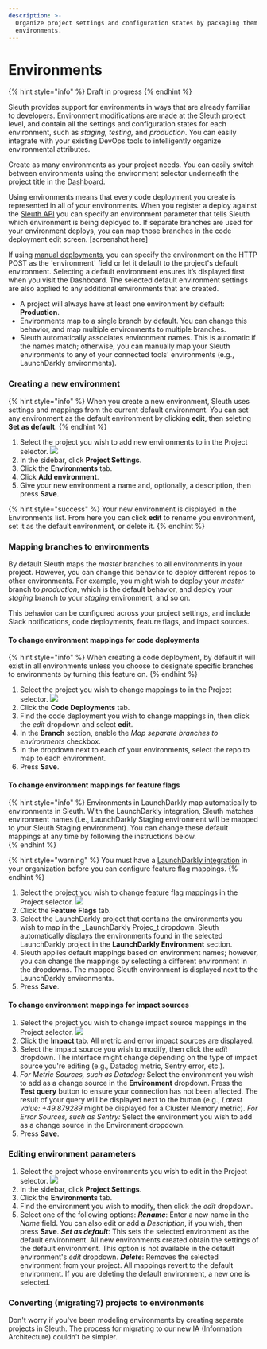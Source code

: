```yaml
---
description: >-
  Organize project settings and configuration states by packaging them into
  environments.
---
```


# Environments

{% hint style="info" %}
Draft in progress
{% endhint %}

Sleuth provides support for environments in ways that are already familiar to developers. Environment modifications are made at the Sleuth [project](../../projects.md) level, and contain all the settings and configuration states for each environment, such as _staging, testing,_ and _production_. You can easily integrate with your existing DevOps tools to intelligently organize environmental attributes.

Create as many environments as your project needs. You can easily switch between environments using the environment selector underneath the project title in the [Dashboard](../../dashboard/). 

Using environments means that every code deployment you create is represented in all of your environments. When you register a deploy against the [Sleuth API](../../resources/api-reference.md) you can specify an environment parameter that tells Sleuth which environment is being deployed to. If separate branches are used for your environment deploys, you can map those branches in the code deployment edit screen. \[screenshot here\]

If using [manual deployments](../../resources/api-reference.md#manual-deploy-registration), you can specify the environment on the HTTP POST as the 'environment' field or let it default to the project's default environment. Selecting a default environment ensures it’s displayed first when you visit the Dashboard. The selected default environment settings are also applied to any additional environments that are created.

* A project will always have at least one environment by default: **Production**.
* Environments map to a single branch by default. You can change this behavior, and map multiple environments to multiple branches. 
* Sleuth automatically associates environment names. This is automatic if the names match; otherwise, you can manually map your Sleuth environments to any of your connected tools' environments \(e.g., LaunchDarkly environments\). 

### Creating a new environment

{% hint style="info" %}
When you create a new environment, Sleuth uses settings and mappings from the current default environment. You can set any environment as the default environment by clicking **edit**, then seleting **Set as default**. 
{% endhint %}

1. Select the project you wish to add new environments to in the Project selector.   ![](../../.gitbook/assets/project_selector.png) 
2. In the sidebar, click **Project Settings**. 
3. Click the **Environments** tab. 
4. Click **Add environment**. 
5. Give your new environment a name and, optionally, a description, then press **Save**. 

{% hint style="success" %}
Your new environment is displayed in the Environments list. From here you can click **edit** to rename you environment, set it as the default environment, or delete it. 
{% endhint %}

### Mapping branches to environments

By default Sleuth maps the _master_ branches to all environments in your project. However, you can change this behavior to deploy different repos to other environments. For example, you might wish to deploy your _master_ branch to _production_, which is the default behavior, and deploy your _staging_ branch to your _staging_ environment, and so on. 

This behavior can be configured across your project settings, and include Slack notifications, code deployments, feature flags, and impact sources. 

#### To change environment mappings for code deployments

{% hint style="info" %}
When creating a code deployment, by default it will exist in all environments unless you choose to designate specific branches to environments by turning this feature on.
{% endhint %}

1. Select the project you wish to change mappings to in the Project selector.   ![](../../.gitbook/assets/project_selector.png) 
2. Click the **Code Deployments** tab. 
3. Find the code deployment you wish to change mappings in, then click the _edit_ dropdown and select **edit**. 
4. In the **Branch** section, enable the _Map separate branches to environments_ checkbox. 
5. In the dropdown next to each of your environments, select the repo to map to each environment. 
6. Press **Save**.  

#### To change environment mappings for feature flags

{% hint style="info" %}
Environments in LaunchDarkly map automatically to environments in Sleuth. With the LaunchDarkly integration, Sleuth matches environment names \(i.e., LaunchDarkly Staging environment will be mapped to your Sleuth Staging environment\). You can change these default mappings at any time by following the instructions below.  
{% endhint %}

{% hint style="warning" %}
You must have a [LaunchDarkly integration](../../integrations-1/change-sources/feature-flags/launchdarkly.md) in your organization before you can configure feature flag mappings. 
{% endhint %}

1. Select the project you wish to change feature flag mappings in the Project selector.   ![](../../.gitbook/assets/project_selector.png) 
2. Click the **Feature Flags** tab. 
3. Select the LaunchDarkly project that contains the environments you wish to map in the _LaunchDarkly Projec_t dropdown. Sleuth automatically displays the environments found in the selected LaunchDarkly project in the **LaunchDarkly Environment** section. 
4. Sleuth applies default mappings based on environment names; however, you can change the mappings by selecting a different environment in the dropdowns. The mapped Sleuth environment is displayed next to the LaunchDarkly environments.  
5. Press **Save**.  

#### To change environment mappings for impact sources

1. Select the project you wish to change impact source mappings in the Project selector.   ![](../../.gitbook/assets/project_selector.png) 
2. Click the **Impact** tab. All metric and error impact sources are displayed. 
3. Select the impact source you wish to modify, then click the _edit_ dropdown. The interface might change depending on the type of impact source you're editing \(e.g., Datadog metric, Sentry error, etc.\).
4. _For Metric Sources, such as Datadog:_ Select the environment you wish to add as a change source in the **Environment** dropdown. Press the **Test query** button to ensure your connection has not been affected. The result of your query will be displayed next to the button \(e.g., _Latest value: +49.879289_ might be displayed for a Cluster Memory metric\).   _For Error Sources, such as Sentry:_ Select the environment you wish to add as a change source in the Environment dropdown. 
5. Press **Save**.  

### Editing environment parameters

1. Select the project whose environments you wish to edit in the Project selector.   ![](../../.gitbook/assets/project_selector.png) 
2. In the sidebar, click **Project Settings**. 
3. Click the **Environments** tab. 
4. Find the environment you wish to modify, then click the _edit_ dropdown. 
5. Select one of the following options:  _**Rename**_: Enter a new name in the _Name_ field. You can also edit or add a _Description_, if you wish, then press **Save**.  _**Set as default**_: This sets the selected environment as the default environment. All new environments created obtain the settings of the default environment. This option is not available in the default environment's _edit_ dropdown.  _**Delete**_: Removes the selected environment from your project. All mappings revert to the default environment. If you are deleting the default environment, a new one is selected. 

### Converting \(migrating?\) projects to environments

Don't worry if you've been modeling environments by creating separate projects in Sleuth. The process for migrating to our new [IA](../../resources/terminology.md#information-architecture-ia) \(Information Architecture\) couldn't be simpler.  

